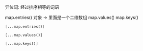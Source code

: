 异位词: 经过排序相等的词语

map.entries()  对象  -> 里面是一个二维数组
map.values()
map.keys()

`[...map.entries()]`

`[...map.values()]`

`[...map.keys()]`

